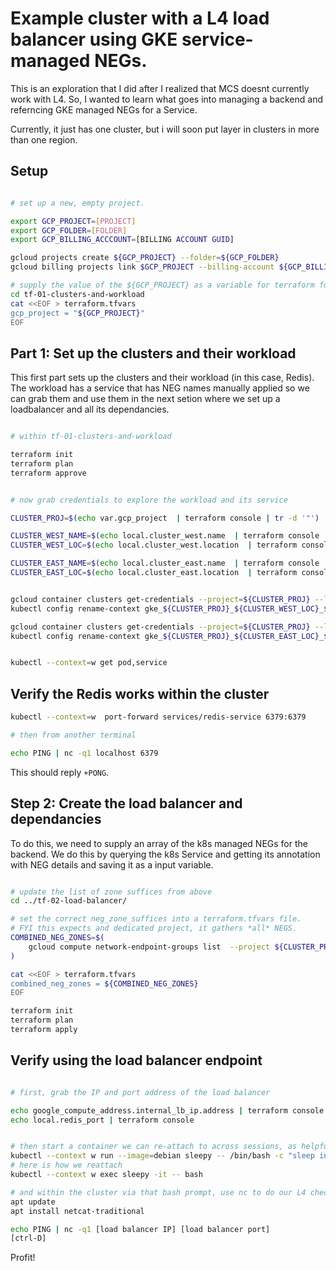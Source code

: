 

# Example cluster with a L4 load balancer using GKE service-managed NEGs.

This is an exploration that I did after I realized that MCS doesnt currently
work with L4. So, I wanted to learn what goes into managing a backend and
referncing GKE managed NEGs for a Service.

Currently, it just has one cluster, but i will soon put layer in clusters in
more than one region.

## Setup

```bash

# set up a new, empty project. 

export GCP_PROJECT=[PROJECT]
export GCP_FOLDER=[FOLDER]
export GCP_BILLING_ACCCOUNT=[BILLING ACCOUNT GUID]

gcloud projects create ${GCP_PROJECT} --folder=${GCP_FOLDER}
gcloud billing projects link $GCP_PROJECT --billing-account ${GCP_BILLING_ACCOUNT}

# supply the value of the ${GCP_PROJECT} as a variable for terraform for the first tf dir
cd tf-01-clusters-and-workload
cat <<EOF > terraform.tfvars
gcp_project = "${GCP_PROJECT}"
EOF

```

## Part 1: Set up the clusters and their workload 

This first part sets up the clusters and their workload (in this case, Redis). The workload has a service that has NEG 
names manually applied so we can grab them and use them in the next setion where we set up a loadbalancer and all its dependancies.


```bash

# within tf-01-clusters-and-workload

terraform init
terraform plan
terraform approve


# now grab credentials to explore the workload and its service

CLUSTER_PROJ=$(echo var.gcp_project  | terraform console | tr -d '"')

CLUSTER_WEST_NAME=$(echo local.cluster_west.name  | terraform console | tr -d '"')
CLUSTER_WEST_LOC=$(echo local.cluster_west.location  | terraform console | tr -d '"')

CLUSTER_EAST_NAME=$(echo local.cluster_east.name  | terraform console | tr -d '"')
CLUSTER_EAST_LOC=$(echo local.cluster_east.location  | terraform console | tr -d '"')


gcloud container clusters get-credentials --project=${CLUSTER_PROJ} --location=${CLUSTER_WEST_LOC} ${CLUSTER_WEST_NAME}
kubectl config rename-context gke_${CLUSTER_PROJ}_${CLUSTER_WEST_LOC}_${CLUSTER_WEST_NAME} w

gcloud container clusters get-credentials --project=${CLUSTER_PROJ} --location=${CLUSTER_EAST_LOC} ${CLUSTER_EAST_NAME}
kubectl config rename-context gke_${CLUSTER_PROJ}_${CLUSTER_EAST_LOC}_${CLUSTER_EAST_NAME} e


kubectl --context=w get pod,service

```

## Verify the Redis works within the cluster

```bash
kubectl --context=w  port-forward services/redis-service 6379:6379 

# then from another terminal

echo PING | nc -q1 localhost 6379
```

This should reply `+PONG`.

## Step 2: Create the load balancer and dependancies

To do this, we need to supply an array of the k8s managed NEGs for the backend. We do this by querying the 
k8s Service and getting its annotation with NEG details and saving it as a input variable.

```bash

# update the list of zone suffices from above
cd ../tf-02-load-balancer/

# set the correct neg_zone_suffices into a terraform.tfvars file. 
# FYI this expects and dedicated project, it gathers *all* NEGS.
COMBINED_NEG_ZONES=$(
    gcloud compute network-endpoint-groups list  --project ${CLUSTER_PROJ}  --format=json | jq '.[].selfLink | sub("^.*/v1/"; "")' | jq . -sc
)

cat <<EOF > terraform.tfvars
combined_neg_zones = ${COMBINED_NEG_ZONES}
EOF

terraform init
terraform plan
terraform apply

```

## Verify using the load balancer endpoint

```bash

# first, grab the IP and port address of the load balancer

echo google_compute_address.internal_lb_ip.address | terraform console
echo local.redis_port | terraform console


# then start a container we can re-attach to across sessions, as helpful
kubectl --context w run --image=debian sleepy -- /bin/bash -c "sleep infinity"
# here is how we reattach
kubectl --context w exec sleepy -it -- bash

# and within the cluster via that bash prompt, use nc to do our L4 check of the VIP
apt update
apt install netcat-traditional

echo PING | nc -q1 [load balancer IP] [load balancer port]
[ctrl-D]
```

Profit!
